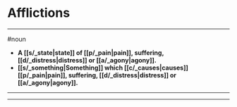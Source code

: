 # Afflictions
---
#noun
- **A [[s/_state|state]] of [[p/_pain|pain]], suffering, [[d/_distress|distress]] or [[a/_agony|agony]].**
- **[[s/_something|Something]] which [[c/_causes|causes]] [[p/_pain|pain]], suffering, [[d/_distress|distress]] or [[a/_agony|agony]].**
---
---
